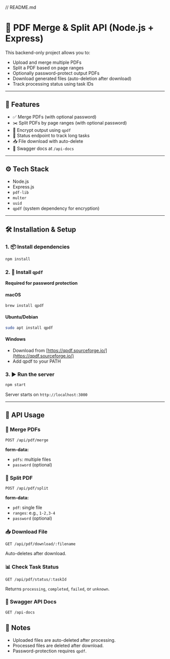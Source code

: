 // README.md

# 📄 PDF Merge & Split API (Node.js + Express)

This backend-only project allows you to:
- Upload and merge multiple PDFs
- Split a PDF based on page ranges
- Optionally password-protect output PDFs
- Download generated files (auto-deletion after download)
- Track processing status using task IDs

---

## 🚀 Features

- ✅ Merge PDFs (with optional password)
- ✂️ Split PDFs by page ranges (with optional password)
- 🔐 Encrypt output using `qpdf`
- 🧾 Status endpoint to track long tasks
- 📥 File download with auto-delete
- 📄 Swagger docs at `/api-docs`

---

## ⚙️ Tech Stack
- Node.js 
- Express.js
- `pdf-lib`
- `multer`
- `uuid`
- `qpdf` (system dependency for encryption)

---

## 🛠 Installation & Setup

### 1. 📦 Install dependencies
```bash
npm install
```

### 2. 🔐 Install `qpdf`
**Required for password protection**

#### macOS
```bash
brew install qpdf
```
#### Ubuntu/Debian
```bash
sudo apt install qpdf
```
#### Windows
- Download from [https://qpdf.sourceforge.io/](https://qpdf.sourceforge.io/)
- Add qpdf to your PATH

### 3. ▶️ Run the server
```bash
npm start
```
Server starts on `http://localhost:3000`

---

## 🧪 API Usage

### 📌 Merge PDFs
```http
POST /api/pdf/merge
```
**form-data:**
- `pdfs`: multiple files
- `password` (optional)

### 📌 Split PDF
```http
POST /api/pdf/split
```
**form-data:**
- `pdf`: single file
- `ranges`: e.g., `1-2,3-4`
- `password` (optional)

### 📥 Download File
```http
GET /api/pdf/download/:filename
```
Auto-deletes after download.

### 📊 Check Task Status
```http
GET /api/pdf/status/:taskId
```
Returns `processing`, `completed`, `failed`, or `unknown`.

### 📘 Swagger API Docs
```
GET /api-docs
```

## 🧼 Notes
- Uploaded files are auto-deleted after processing.
- Processed files are deleted after download.
- Password-protection requires `qpdf`.

```
